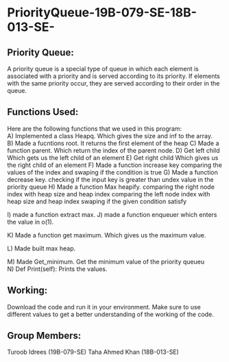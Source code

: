 # PriorityQueue-19B-079-SE-18B-013-SE-
## Priority Queue:
A priority queue is a special type of queue in which each element is associated with a priority and is served according to its priority. 
If elements with the same priority occur, they are served according to their order in the queue.

## Functions Used:
Here are the following functions that we used in this program:\
A)	Implemented a class Heapq.
Which gives the size and inf to the array.\
B)	Made a fucntions root.
It returns the first element of the heap
C)	Made a function parent.
Which return the index of the parent node.
D)	Get left child 
Which gets us the left child of an element 
E)	Get right child 
Which gives us the right child of an element
F)	Made a function increase key 
comparing the values of the index and swaping if the condition is true
G)	Made a function decrease key.
checking if the input key is greater than undex value in the priority queue
H)	Made a function Max heapify.
comparing the right node index with heap size and heap index
comparing the left node index with heap size and heap index
swaping if the given condition satisfy

I)	made a function extract max.
J)	made a function enqueuer
which enters the value in o(1).

K)	Made a function get maximum.
Which gives us the maximum value.

L)	Made built max heap.

M)	Made Get_minimum.
Get the minimum value of the priority queueu  
N)	 Def Print(self):
Prints the values.

## Working:
Download the code and run it in your environment.
Make sure to use different values to get a better understanding of the working of the code.


## Group Members:
Turoob Idrees (19B-079-SE)
Taha Ahmed Khan (18B-013-SE)




